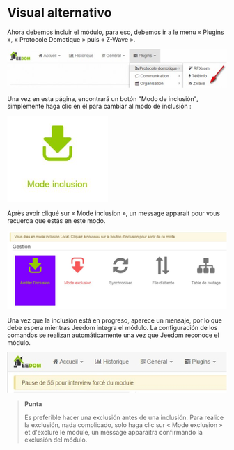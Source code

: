 Visual alternativo
=================

Ahora debemos incluir el módulo, para eso, debemos ir a
le menu « Plugins », « Protocole Domotique » puis « Z-Wave ».

![inclusion1](images/plugin/inclusion1.jpg)

Una vez en esta página, encontrará un botón "Modo de inclusión",
simplemente haga clic en él para cambiar al modo de inclusión :

![bouton inclusion](images/plugin/bouton_inclusion.jpg)

Après avoir cliqué sur « Mode inclusion », un message apparait pour vous
recuerda que estás en este modo.

![inclusion3](images/plugin/inclusion3.jpg)

Una vez que la inclusión está en progreso, aparece un mensaje, por lo que debe
espera mientras Jeedom integra el módulo. La configuración de
los comandos se realizan automáticamente una vez que Jeedom reconoce el módulo.

![inclusion4](images/plugin/inclusion4.jpg)

> **Punta**
>
> Es preferible hacer una exclusión antes de una inclusión. Para
> realice la exclusión, nada complicado, solo haga clic
> sur « Mode exclusion » et d'exclure le module, un message apparaitra
> confirmando la exclusión del módulo.
